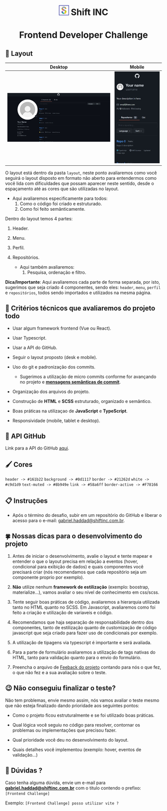 <h1 style="text-align: center; margin-bottom: 0">
  <img src=".github/shift-icon.png" alt="Shift INC Logo"> Shift INC
</h1>
<h1 style="text-align: center">
  Frontend Developer Challenge
</h1>

## 🌆 Layout

Desktop           |           Mobile
:-------------------------:|:-------------------------:
![Desktop layout](/layout/desktop.jpg) | ![Mobile layout](/layout/mobile.jpg)

O layout está dentro da pasta `layout`, neste ponto avaliaremos como você seguirá o layout disposto em formato não aberto para entendermos como você lida com dificuldades que possam aparecer neste sentido, desde o espaçamento até as cores que são utilizadas no layout.

- Aqui avaliaremos especificamente para todos:
  1. Como o código foi criado e estruturado.
  2. Como foi feito semânticamente.

Dentro do layout temos 4 partes:

1. Header.

2. Menu.

3. Perfil.

4. Repositórios.
    - Aqui também avaliaremos:
      1. Pesquisa, ordenação e filtro.

**Dica/Importante**: Aqui avaliaremos cada parte de forma separada, por isto, sugerimos que seja criado 4 componentes, sendo eles: `header`, `menu`, `perfil` e `repositórios`, todos sendo importados e utilizados na mesma página.

## 🥇 Critérios técnicos que avaliaremos do projeto todo

- Usar algum framework frontend (Vue ou React).

- Usar Typescript.

- Usar a API do GitHub.

- Seguir o layout proposto (desk e mobile).

- Uso do git e padronização dos commits.

  - Sugerimos a utilização de micro commits conforme for avançando no projeto e **[mensagens semânticas de commit](https://gist.github.com/joshbuchea/6f47e86d2510bce28f8e7f42ae84c716)**.

- Organização dos arquivos do projeto.

- Construção de **HTML** e **SCSS** estruturado, organizado e semântico.

- Boas práticas na utilizaçao de **JavaScript** e **TypeScript**.

- Responsividade (mobile, tablet e desktop).

## 🔄 API GitHub

Link para a API do GitHub [aqui](https://docs.github.com/pt/rest/guides/getting-started-with-the-rest-api).

## 🖌 Cores

`header -> #161b22`
`background -> #0d1117`
`border -> #21262d`
`white -> #c9d1d9`
`text-muted -> #8b949e`
`link -> #58a6ff`
`border-active -> #F78166`

## 📋 Instruções

- Após o término do desafio, subir em um repositório do GitHub e liberar o acesso para o e-mail: gabriel.haddad@shiftinc.com.br.

## 🍀 Nossas dicas para o desenvolvimento do projeto

1. Antes de iniciar o desenvolvimento, avalie o layout e tente mapear e entender o que o layout precisa em relação a eventos (hover, condicional para exibição de dados) e quais componentes você precisará criar (nós recomendamos que cada repositório seja um componente proprio por exemplo).

2. **Não** utilize nenhum **framework de estilização** (exemplo: boostrap, materialize...), vamos avaliar o seu nível de conhecimento em css/scss.

3. Tente seguir boas práticas de código, avaliaremos a hierarquia utilizada tanto no HTML quanto no SCSS. Em Javascript, avaliaremos como foi feito a criação e utilização de variaveis e código.

4. Recomendamos que haja separação de responsabilidade dentro dos componentes, tanto de estilização quanto de customização de código javascript que seja criado para fazer uso de condicionais por exemplo.

5. A utilização de tipagens via typescript é importante e será avaliada.

6. Para a parte de formulário avaliaremos a utilização de tags nativas do HTML, tanto para validação quanto para o envio do formulário.

7. Preencha o arquivo de [Feeback do projeto](FEEDBACK_PROJETO.md) contando para nós o que fez, o que não fez e a sua avaliação sobre o teste.

## 😉 Não conseguiu finalizar o teste?

Não tem problemas, envie mesmo assim, nós vamos avaliar o teste mesmo que não esteja finalizado dando prioridade aos seguintes pontos:

- Como o projeto ficou estruturalmente e se foi utilizado boas práticas.

- Qual lógica você seguiu no código para resolver, contornar os problemas ou implementações que precisou fazer.

- Qual prioridade você deu no desenvolvimento do layout.

- Quais detalhes você implementou (exemplo: hover, eventos de validação...)

## 🤔 Dúvidas ?

Caso tenha alguma dúvida, envie um e-mail para **gabriel.haddad@shiftinc.com.br** com o titulo contendo o prefixo: `[Frontend Challenge]`

Exemplo: `[Frontend Challenge] posso utilizar vite ?`
